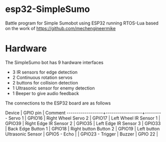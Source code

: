 # esp32-SimpleSumo
Battle program for Simple Sumobot using ESP32 running RTOS-Lua based on the work of https://github.com/mechengineermike

# Hardware
The SimpleSumo bot has 9 hardware interfaces
- 3 IR sensors for edge detection
- 2 Continuous rotation servos
- 2 buttons for collision detection
- 1 Ultrasonic sensor for enemy detection
- 1 Beeper to give audio feedback

The connections to the ESP32 board are as follows

Device            | GPIO pin         | Comment
------------------+------------------+---------
Servo 1           | GPIO16           | Right Wheel
Servo 2           | GPIO17           | Left Wheel
IR Sensor 1       | GPIO39           | Right Edge
IR Sensor 2       | GPIO35           | Left Edge
IR Sensor 3       | GPIO33           | Back Edge
Button 1          | GPIO18           | Right button
Button 2          | GPIO19           | Left button
Ultrasonic Sensor | GPIO5 - Echo     |
                  | GPIO23 - Trigger | 
Buzzer            | GPIO 22          |

